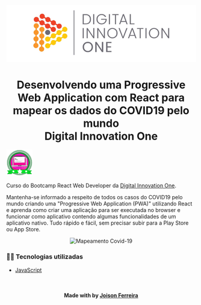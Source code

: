 <!--Banner session-->
<p align="center">
  <img src="./src/assets/readme/banner.png" alt="DIO" title="Digital Innovation One">
</p>

<!--About session-->
<h1 align="center">Desenvolvendo uma Progressive Web Application com React para mapear os dados do COVID19 pelo mundo<br>Digital Innovation One</h1>

<img src="./src/assets/readme/badge.png" title="Badge" width="70" height="70">

Curso do Bootcamp React Web Developer da [Digital Innovation One](https://digitalinnovation.one/).

Mantenha-se informado a respeito de todos os casos do COVID19 pelo mundo criando uma "Progressive Web Application (PWA)" utilizando React e aprenda como criar uma aplicação para ser executada no browser e funcionar como aplicativo contendo algumas funcionalidades de um aplicativo nativo. Tudo rápido e fácil, sem precisar subir para a Play Store ou App Store.

<p align="center"><img src="./src/assets/readme/projeto.gif" title="Mapeamento Covid-19"></p>

<h3>👨‍💻 Tecnologias utilizadas</h3>

- [JavaScript](https://developer.mozilla.org/en-US/docs/Web/JavaScript)

<!--Bottom session-->

<br><h4 align=center>Made with by <a target="_blank" href="https://www.linkedin.com/in/joison-ferreira-1a98a8150/" >Joison Ferreira</a></h4>
